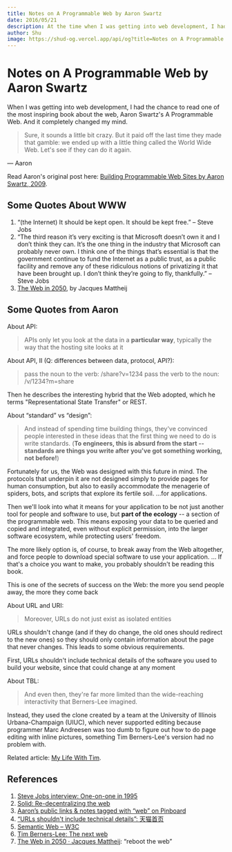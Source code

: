 ```yaml
---
title: Notes on A Programmable Web by Aaron Swartz
date: 2016/05/21
description: At the time when I was getting into web development, I had the chance to read one of the most inspiring book about the web, Aaron Swartz's A Programmable Web. And it completely changed my mind. 
author: Shu
image: https://shud-og.vercel.app/api/og?title=Notes on A Programmable Web by Aaron Swartz.&s=1235b51a
---
```


# Notes on A Programmable Web by Aaron Swartz

When I was getting into web development, I had the chance to read one of the most inspiring book about the web, Aaron Swartz's A Programmable Web. And it completely changed my mind. 

> Sure, it sounds a little bit crazy. But it paid off the last time they made that gamble: we ended up with a little thing called the World Wide Web. 
Let's see if they can do it again.

— Aaron

Read Aaron's original post here: [Building Programmable Web Sites by Aaron Swartz, 2009](http://www.cs.rpi.edu/~hendler/ProgrammableWebSwartz2009.html).

## Some Quotes About WWW

1. “(the Internet) It should be kept open. It should be kept free.” – Steve Jobs
2. “The third reason it’s very exciting is that Microsoft doesn’t own it and I don’t think they can. It’s the one thing in the industry that Microsoft can probably never own. I think one of the things that’s essential is that the government continue to fund the Internet as a public trust, as a public facility and remove any of these ridiculous notions of privatizing it that have been brought up. I don’t think they’re going to fly, thankfully.” – Steve Jobs
3. [The Web in 2050](https://jacquesmattheij.com/the-web-in-2050/), by Jacques Mattheij

## Some Quotes from Aaron

About API:

> APIs only let you look at the data in a **particular way**, typically the way that the hosting site looks at it

About API, II (Q: differences between data, protocol, API?):

> pass the noun to the verb: /share?v=1234 pass the verb to the noun: /v/1234?m=share

Then he describes the interesting hybrid that the Web adopted, which he terms "Representational State Transfer" or REST.

About “standard” vs “design”:

> And instead of spending time building things, they've convinced people interested in these ideas that the first thing we need to do is write standards. (**To engineers, this is absurd from the start -- standards are things you write after you've got something working, not before!**)

Fortunately for us, the Web was designed with this future in mind. The protocols that underpin it are not designed simply to provide pages for human consumption, but also to easily accommodate the menagerie of spiders, bots, and scripts that explore its fertile soil. ...for applications.

Then we'll look into what it means for your application to be not just another tool for people and software to use, but **part of the ecology** -- a section of the programmable web. This means exposing your data to be queried and copied and integrated, even without explicit permission, into the larger software ecosystem, while protecting users' freedom.

The more likely option is, of course, to break away from the Web altogether, and force people to download special software to use your application. ... If that's a choice you want to make, you probably shouldn't be reading this book.

This is one of the secrets of success on the Web: the more you send people away, the more they come back

About URL and URI:

> Moreover, URLs do not just exist as isolated entities

URLs shouldn't change (and if they do change, the old ones should redirect to the new ones) so they should only contain information about the page that never changes. This leads to some obvious requirements.

First, URLs shouldn't include technical details of the software you used to build your website, since that could change at any moment

About TBL:

> And even then, they're far more limited than the wide-reaching interactivity that Berners-Lee imagined.

Instead, they used the clone created by a team at the University of Illinois Urbana-Champaign (UIUC), which never supported editing because programmer Marc Andreesen was too dumb to figure out how to do page editing with inline pictures, something Tim Berners-Lee's version had no problem with.

Related article: [My Life With Tim](http://www.aaronsw.com/weblog/mylifewithtim).

## References

1. [Steve Jobs interview: One-on-one in 1995](http://www.computerworld.com/article/2498543/it-management/steve-jobs-interview--one-on-one-in-1995.html?page=8)
2. [Solid: Re-decentralizing the web](https://solid.mit.edu/)
3. [Aaron’s public links & notes tagged with “web” on Pinboard](https://pinboard.in/u:aaronsw/t:web)
4. [“URLs shouldn't include technical details”: 天猫首页](https://www.zhihu.com/question/54777923/answer/141058259)
5. [Semantic Web – W3C](https://www.w3.org/standards/semanticweb)
6. [Tim Berners-Lee: The next web](https://www.ted.com/talks/tim_berners_lee_on_the_next_web)
7. [The Web in 2050 · Jacques Mattheij](https://jacquesmattheij.com/the-web-in-2050): “reboot the web”
